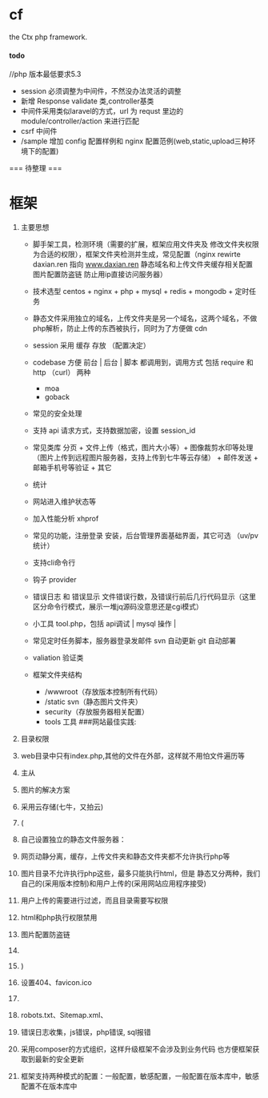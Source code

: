 # cf
the Ctx php framework.

#### todo

//php 版本最低要求5.3
* session 必须调整为中间件，不然没办法灵活的调整
* 新增 Response validate 类,controller基类
* 中间件采用类似laravel的方式，url 为 requst 里边的 module/controller/action 来进行匹配
* csrf 中间件
* /sample 增加 config 配置样例和 nginx 配置范例(web,static,upload三种环境下的配置)


=== 待整理 ===
# 框架

1. 主要思想

    * 脚手架工具，检测环境（需要的扩展，框架应用文件夹及 修改文件夹权限为合适的权限），框架文件夹检测并生成，常见配置（nginx rewirte daxian.ren 指向 www.daxian.ren 静态域名和上传文件夹缓存相关配置 图片配置防盗链 防止用ip直接访问服务器）
    * 技术选型 centos  + nginx + php + mysql + redis + mongodb + 定时任务
    * 静态文件采用独立的域名，上传文件夹是另一个域名，这两个域名，不做php解析，防止上传的东西被执行，同时为了方便做 cdn
    * session 采用 缓存 存放 （配置决定）
    * codebase 方便 前台 | 后台 | 脚本 都调用到，调用方式 包括 require 和 http （curl） 两种
        * moa
        * goback
    * 常见的安全处理
    * 支持 api 请求方式，支持数据加密，设置 session_id
    * 常见类库 分页 + 文件上传（格式，图片大小等）+ 图像裁剪水印等处理（图片上传到远程图片服务器，支持上传到七牛等云存储） + 邮件发送 + 邮箱手机号等验证 + 其它
    * 统计
    * 网站进入维护状态等
    * 加入性能分析 xhprof
    * 常见的功能，注册登录 安装，后台管理界面基础界面，其它可选 （uv/pv统计）
    * 支持cli命令行
    * 钩子 provider
    * 错误日志 和 错误显示 文件错误行数，及错误行前后几行代码显示（这里区分命令行模式，展示一堆jq源码没意思还是cgi模式）
    * 小工具 tool.php，包括 api调试 | mysql 操作 | 
    * 常见定时任务脚本，服务器登录发邮件 svn 自动更新 git 自动部署
    * valiation 验证类
    * 框架文件夹结构
        
        * /wwwroot（存放版本控制所有代码）
        * /static svn（静态图片文件夹）
        * security（存放服务器相关配置）
        * tools 工具
###网站最佳实践:
1. 目录权限
1. web目录中只有index.php,其他的文件在外部，这样就不用怕文件遍历等
1. 主从
1. 图片的解决方案
1. 采用云存储(七牛，又拍云)
1. (
1. 自己设置独立的静态文件服务器：
1. 网页动静分离，缓存，上传文件夹和静态文件夹都不允许执行php等
1. 图片目录不允许执行php这些，最多只能执行html，但是 静态又分两种，我们自己的(采用版本控制)和用户上传的(采用网站应用程序接受)
1. 用户上传的需要进行过滤，而且目录需要写权限
1. html和php执行权限禁用
1. 图片配置防盗链
1. 
1. )
1. 设置404、favicon.ico
1. 
1. robots.txt、Sitemap.xml、
1. 错误日志收集，js错误，php错误, sql报错
1. 采用composer的方式组织，这样升级框架不会涉及到业务代码 也方便框架获取到最新的安全更新
1. 框架支持两种模式的配置：一般配置，敏感配置，一般配置在版本库中，敏感配置不在版本库中

